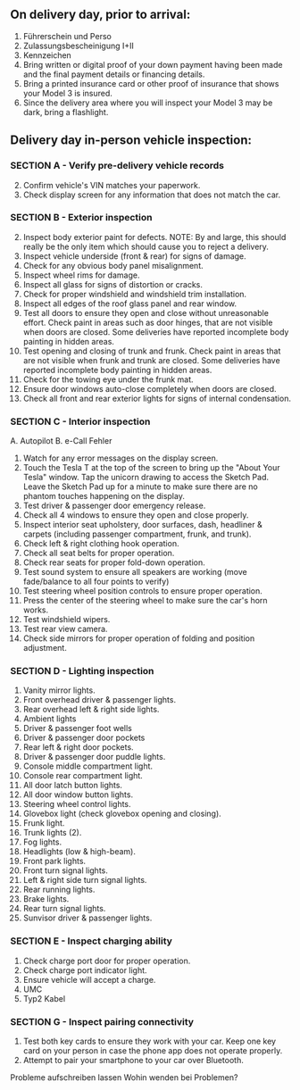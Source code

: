 ## On delivery day, prior to arrival:
1.  Führerschein und Perso
2.  Zulassungsbescheinigung I+II
3.  Kennzeichen
4.  Bring written or digital proof of your down payment having been made and the final payment details or financing details.
5.  Bring a printed insurance card or other proof of insurance that shows your Model 3 is insured.
6.  Since the delivery area where you will inspect your Model 3 may be dark, bring a flashlight.

## Delivery day in-person vehicle inspection:

### SECTION A - Verify pre-delivery vehicle records
2.  Confirm vehicle's VIN matches your paperwork.
3.  Check display screen for any information that does not match the car.

### SECTION B - Exterior inspection
2.  Inspect body exterior paint for defects. NOTE: By and large, this should really be the only item which should cause you to reject a delivery.
3.  Inspect vehicle underside (front & rear) for signs of damage.
4.  Check for any obvious body panel misalignment.
5.  Inspect wheel rims for damage.
6.  Inspect all glass for signs of distortion or cracks.
7.  Check for proper windshield and windshield trim installation.
8.  Inspect all edges of the roof glass panel and rear window.
9.  Test all doors to ensure they open and close without unreasonable effort. Check paint in areas such as door hinges, that are not visible when doors are closed.  Some deliveries have reported incomplete body painting in hidden areas.
10.  Test opening and closing of trunk and frunk. Check paint in areas that are not visible when frunk and trunk are closed.  Some deliveries have reported incomplete body painting in hidden areas.
11.  Check for the towing eye under the frunk mat.
12.  Ensure door windows auto-close completely when doors are closed.
14.  Check all front and rear exterior lights for signs of internal condensation.

### SECTION C - Interior inspection
A.  Autopilot
B.  e-Call Fehler
1.  Watch for any error messages on the display screen.
2.  Touch the Tesla T at the top of the screen to bring up the "About Your Tesla" window. Tap the unicorn drawing to access the Sketch Pad. Leave the Sketch Pad up for a minute to make sure there are no phantom touches happening on the display.
3.  Test driver & passenger door emergency release.
4.  Check all 4 windows to ensure they open and close properly.
5.  Inspect interior seat upholstery, door surfaces, dash, headliner & carpets (including passenger compartment, frunk, and trunk).
6.  Check left & right clothing hook operation.
7.  Check all seat belts for proper operation.
8.  Check rear seats for proper fold-down operation.
9.  Test sound system to ensure all speakers are working (move fade/balance to all four points to verify)
10.  Test steering wheel position controls to ensure proper operation.
11.  Press the center of the steering wheel to make sure the car's horn works.
12.  Test windshield wipers.
13.  Test rear view camera.
14.  Check side mirrors for proper operation of folding and position adjustment.

### SECTION D - Lighting inspection
1.  Vanity mirror lights.
2.  Front overhead driver & passenger lights.
3.  Rear overhead left & right side lights.
4.  Ambient lights
5.  Driver & passenger foot wells
6.  Driver & passenger door pockets
7.  Rear left & right door pockets.
8.  Driver & passenger door puddle lights.
9.  Console middle compartment light.
10.  Console rear compartment light.
11.  All door latch button lights.
12.  All door window button lights.
13.  Steering wheel control lights.
14.  Glovebox light (check glovebox opening and closing).
15.  Frunk light.
16.  Trunk lights (2).
17.  Fog lights.
19.  Headlights (low & high-beam).
20.  Front park lights.
21.  Front turn signal lights.
22.  Left & right side turn signal lights.
23.  Rear running lights.
24.  Brake lights.
25.  Rear turn signal lights.
26.  Sunvisor driver & passenger lights.

### SECTION E - Inspect charging ability
1.  Check charge port door for proper operation.
2.  Check charge port indicator light.
3.  Ensure vehicle will accept a charge.
4. UMC
5. Typ2 Kabel
	
### SECTION G - Inspect pairing connectivity
1.  Test both key cards to ensure they work with your car. Keep one key card on your person in case the phone app does not operate properly.
2.  Attempt to pair your smartphone to your car over Bluetooth.

Probleme aufschreiben lassen
Wohin wenden bei Problemen?
